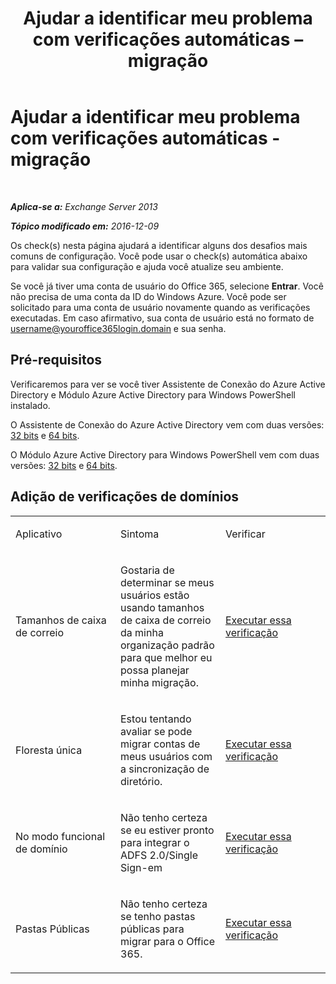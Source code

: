 ﻿---
title: 'Ajudar a identificar meu problema com verificações automáticas – migração'
TOCTitle: Ajudar a identificar meu problema com verificações automáticas - migração
ms:assetid: c1cd235d-8e8b-44a8-862d-9d36dc3a44c3
ms:mtpsurl: https://technet.microsoft.com/pt-br/library/Dn793980(v=EXCHG.150)
ms:contentKeyID: 62633044
ms.date: 05/22/2018
mtps_version: v=EXCHG.150
ms.translationtype: MT
---

# Ajudar a identificar meu problema com verificações automáticas - migração

 

_**Aplica-se a:** Exchange Server 2013_

_**Tópico modificado em:** 2016-12-09_

Os check(s) nesta página ajudará a identificar alguns dos desafios mais comuns de configuração. Você pode usar o check(s) automática abaixo para validar sua configuração e ajuda você atualize seu ambiente.

Se você já tiver uma conta de usuário do Office 365, selecione **Entrar**. Você não precisa de uma conta da ID do Windows Azure. Você pode ser solicitado para uma conta de usuário novamente quando as verificações executadas. Em caso afirmativo, sua conta de usuário está no formato de username@youroffice365login.domain e sua senha.

## Pré-requisitos

Verificaremos para ver se você tiver Assistente de Conexão do Azure Active Directory e Módulo Azure Active Directory para Windows PowerShell instalado.

O Assistente de Conexão do Azure Active Directory vem com duas versões: [32 bits](https://go.microsoft.com/fwlink/?linkid=286261) e [64 bits](https://go.microsoft.com/fwlink/?linkid=286262).

O Módulo Azure Active Directory para Windows PowerShell vem com duas versões: [32 bits](https://go.microsoft.com/fwlink/?linkid=286258) e [64 bits](https://go.microsoft.com/fwlink/?linkid=286259).

## Adição de verificações de domínios


<table>
<colgroup>
<col style="width: 33%" />
<col style="width: 33%" />
<col style="width: 33%" />
</colgroup>
<tbody>
<tr class="odd">
<td><p>Aplicativo</p></td>
<td><p>Sintoma</p></td>
<td><p>Verificar</p></td>
</tr>
<tr class="even">
<td><p>Tamanhos de caixa de correio</p></td>
<td><p>Gostaria de determinar se meus usuários estão usando tamanhos de caixa de correio da minha organização padrão para que melhor eu possa planejar minha migração.</p></td>
<td><p><a href="https://go.microsoft.com/?linkid=9834877">Executar essa verificação</a></p></td>
</tr>
<tr class="odd">
<td><p>Floresta única</p></td>
<td><p>Estou tentando avaliar se pode migrar contas de meus usuários com a sincronização de diretório.</p></td>
<td><p><a href="https://go.microsoft.com/?linkid=9834875">Executar essa verificação</a></p></td>
</tr>
<tr class="even">
<td><p>No modo funcional de domínio</p></td>
<td><p>Não tenho certeza se eu estiver pronto para integrar o ADFS 2.0/Single Sign-em</p></td>
<td><p><a href="https://go.microsoft.com/?linkid=9834876">Executar essa verificação</a></p></td>
</tr>
<tr class="odd">
<td><p>Pastas Públicas</p></td>
<td><p>Não tenho certeza se tenho pastas públicas para migrar para o Office 365.</p></td>
<td><p><a href="https://go.microsoft.com/?linkid=9834896">Executar essa verificação</a></p></td>
</tr>
</tbody>
</table>

